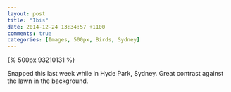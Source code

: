 ```yaml
---
layout: post
title: "Ibis"
date: 2014-12-24 13:34:57 +1100
comments: true
categories: [Images, 500px, Birds, Sydney] 
---
```


<!--Enable embedded 500px images-->
<script src="//500px.com/embed.js" type="text/javascript"></script>

{% 500px 93210131 %}

Snapped this last week while in Hyde Park, Sydney. Great contrast against the lawn in the background.
